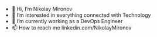 - 👋 Hi, I’m Nikolay Mironov
- 👀 I’m interested in everything connected with Technology
- 🌱 I’m currently working as a DevOps Engineer
- 📫 How to reach me linkedin.com/NikolayMironov

<!---
NikolaiMironov/NikolaiMironov is a ✨ special ✨ repository because its `README.md` (this file) appears on your GitHub profile.
You can click the Preview link to take a look at your changes.
--->
